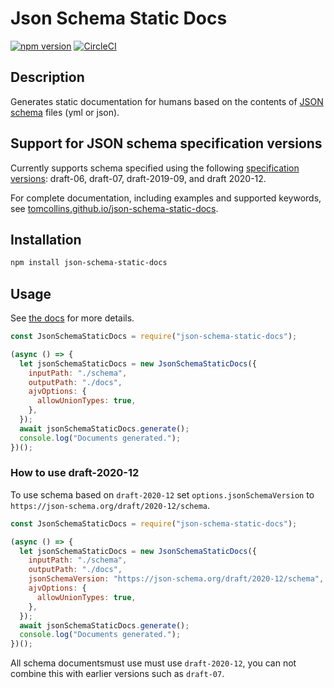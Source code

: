 # Json Schema Static Docs

[![npm version](https://badge.fury.io/js/json-schema-static-docs.svg)](https://badge.fury.io/js/json-schema-static-docs) [![CircleCI](https://circleci.com/gh/tomcollins/json-schema-static-docs/tree/master.svg?style=svg)](https://circleci.com/gh/tomcollins/json-schema-static-docs/tree/master)

## Description

Generates static documentation for humans based on the contents of [JSON schema](https://json-schema.org/) files (yml or json).

## Support for JSON schema specification versions

Currently supports schema specified using the following [specification versions](https://json-schema.org/specification-links.html):
draft-06, draft-07, draft-2019-09, and draft 2020-12.

For complete documentation, including examples and supported keywords, see [tomcollins.github.io/json-schema-static-docs](https://tomcollins.github.io/json-schema-static-docs/).

## Installation

```bash
npm install json-schema-static-docs
```

## Usage

See [the docs](https://tomcollins.github.io/json-schema-static-docs/) for more details.

```javascript
const JsonSchemaStaticDocs = require("json-schema-static-docs");

(async () => {
  let jsonSchemaStaticDocs = new JsonSchemaStaticDocs({
    inputPath: "./schema",
    outputPath: "./docs",
    ajvOptions: {
      allowUnionTypes: true,
    },
  });
  await jsonSchemaStaticDocs.generate();
  console.log("Documents generated.");
})();
```

### How to use draft-2020-12

To use schema based on `draft-2020-12` set `options.jsonSchemaVersion` to `https://json-schema.org/draft/2020-12/schema`.

```javascript
const JsonSchemaStaticDocs = require("json-schema-static-docs");

(async () => {
  let jsonSchemaStaticDocs = new JsonSchemaStaticDocs({
    inputPath: "./schema",
    outputPath: "./docs",
    jsonSchemaVersion: "https://json-schema.org/draft/2020-12/schema",
    ajvOptions: {
      allowUnionTypes: true,
    },
  });
  await jsonSchemaStaticDocs.generate();
  console.log("Documents generated.");
})();
```

All schema documentsmust use must use `draft-2020-12`, you can not combine this with earlier versions such as `draft-07`.
